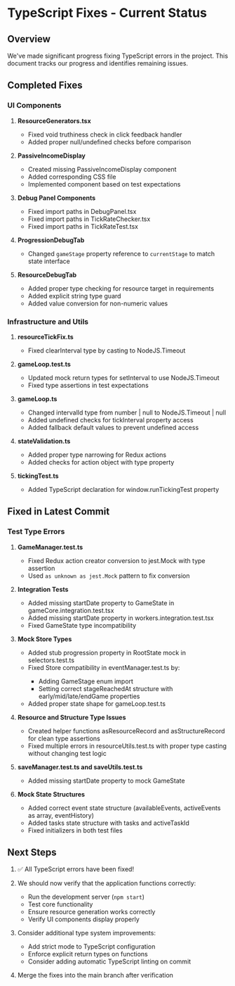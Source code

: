 # TypeScript Fixes - Current Status

## Overview

We've made significant progress fixing TypeScript errors in the project. This document tracks our progress and identifies remaining issues.

## Completed Fixes

### UI Components

1. **ResourceGenerators.tsx**
   - Fixed void truthiness check in click feedback handler
   - Added proper null/undefined checks before comparison

2. **PassiveIncomeDisplay**
   - Created missing PassiveIncomeDisplay component
   - Added corresponding CSS file
   - Implemented component based on test expectations

3. **Debug Panel Components**
   - Fixed import paths in DebugPanel.tsx
   - Fixed import paths in TickRateChecker.tsx
   - Fixed import paths in TickRateTest.tsx

4. **ProgressionDebugTab**
   - Changed `gameStage` property reference to `currentStage` to match state interface

5. **ResourceDebugTab**
   - Added proper type checking for resource target in requirements
   - Added explicit string type guard
   - Added value conversion for non-numeric values

### Infrastructure and Utils

1. **resourceTickFix.ts**
   - Fixed clearInterval type by casting to NodeJS.Timeout

2. **gameLoop.test.ts**
   - Updated mock return types for setInterval to use NodeJS.Timeout
   - Fixed type assertions in test expectations

3. **gameLoop.ts**
   - Changed intervalId type from number | null to NodeJS.Timeout | null
   - Added undefined checks for tickInterval property access
   - Added fallback default values to prevent undefined access

4. **stateValidation.ts**
   - Added proper type narrowing for Redux actions
   - Added checks for action object with type property

5. **tickingTest.ts**
   - Added TypeScript declaration for window.runTickingTest property

## Fixed in Latest Commit

### Test Type Errors

1. **GameManager.test.ts**
   - Fixed Redux action creator conversion to jest.Mock with type assertion
   - Used `as unknown as jest.Mock` pattern to fix conversion

2. **Integration Tests**
   - Added missing startDate property to GameState in gameCore.integration.test.tsx
   - Added missing startDate property in workers.integration.test.tsx
   - Fixed GameState type incompatibility

3. **Mock Store Types**
   - Added stub progression property in RootState mock in selectors.test.ts
   - Fixed Store<RootState> compatibility in eventManager.test.ts by:
     - Adding GameStage enum import
     - Setting correct stageReachedAt structure with early/mid/late/endGame properties
   - Added proper state shape for gameLoop.test.ts

4. **Resource and Structure Type Issues**
   - Created helper functions asResourceRecord and asStructureRecord for clean type assertions
   - Fixed multiple errors in resourceUtils.test.ts with proper type casting without changing test logic

5. **saveManager.test.ts and saveUtils.test.ts**
   - Added missing startDate property to mock GameState

6. **Mock State Structures**
   - Added correct event state structure (availableEvents, activeEvents as array, eventHistory)
   - Added tasks state structure with tasks and activeTaskId
   - Fixed initializers in both test files

## Next Steps

1. ✅ All TypeScript errors have been fixed!

2. We should now verify that the application functions correctly:
   - Run the development server (`npm start`)
   - Test core functionality
   - Ensure resource generation works correctly
   - Verify UI components display properly

3. Consider additional type system improvements:
   - Add strict mode to TypeScript configuration
   - Enforce explicit return types on functions
   - Consider adding automatic TypeScript linting on commit

4. Merge the fixes into the main branch after verification